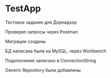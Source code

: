 # TestApp
Тестовое задание для Дорнадзор

Проверял запросы через Postman

Миграции созданы

БД написана была на MySQL, через Workbench

Подключение записано в ConnectionString

Generic Repository были добавлены
